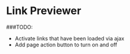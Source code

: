 Link Previewer
=========

###TODO:

* Activate links that have been loaded via ajax
* Add page action button to turn on and off
